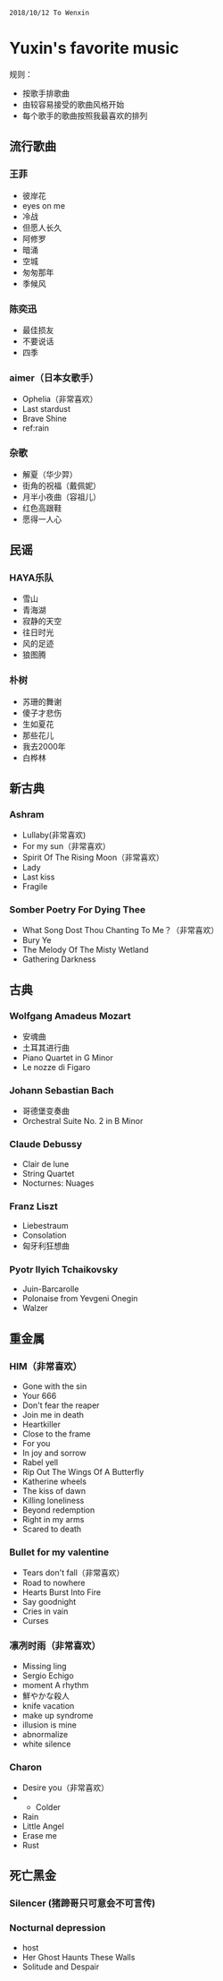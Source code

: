 `2018/10/12 To Wenxin`
# Yuxin's favorite music

规则：   
- 按歌手排歌曲
- 由较容易接受的歌曲风格开始
- 每个歌手的歌曲按照我最喜欢的排列



## 流行歌曲
### 王菲
- 彼岸花
- eyes on me
- 冷战
- 但愿人长久
- 阿修罗
- 暗涌
- 空城
- 匆匆那年
- 季候风

### 陈奕迅
- 最佳损友
- 不要说话
- 四季

### aimer（日本女歌手）
- Ophelia（非常喜欢）
- Last stardust
- Brave Shine
- ref:rain

### 杂歌
- 解夏（华少羿）
- 街角的祝福（戴佩妮）
- 月半小夜曲（容祖儿）
- 红色高跟鞋
- 愿得一人心

## 民谣
### HAYA乐队
- 雪山
- 青海湖
- 寂静的天空
- 往日时光
- 风的足迹
- 狼图腾

### 朴树
- 苏珊的舞谢
- 傻子才悲伤
- 生如夏花
- 那些花儿
- 我去2000年
- 白桦林

## 新古典
### Ashram
- Lullaby(非常喜欢)
- For my sun（非常喜欢）
- Spirit Of The Rising Moon（非常喜欢）
- Lady
- Last kiss
- Fragile

### Somber Poetry For Dying Thee
- What Song Dost Thou Chanting To Me？（非常喜欢）
- Bury Ye
- The Melody Of The Misty Wetland
- Gathering Darkness

## 古典
### Wolfgang Amadeus Mozart
- 安魂曲
- 土耳其进行曲
- Piano Quartet in G Minor
- Le nozze di Figaro

### Johann Sebastian Bach
- 哥德堡变奏曲
- Orchestral Suite No. 2 in B Minor

### Claude Debussy
- Clair de lune
- String Quartet
- Nocturnes: Nuages

### Franz Liszt
- Liebestraum
- Consolation
- 匈牙利狂想曲

### Pyotr Ilyich Tchaikovsky
- Juin-Barcarolle
- Polonaise from Yevgeni Onegin
- Walzer

## 重金属
### HIM（非常喜欢）
- Gone with the sin
- Your 666
- Don't fear the reaper
- Join me in death
- Heartkiller
- Close to the frame
- For you
- In joy and sorrow
- Rabel yell
- Rip Out The Wings Of A Butterfly
- Katherine wheels
- The kiss of dawn
- Killing loneliness
- Beyond redemption
- Right in my arms
- Scared to death

### Bullet for my valentine
- Tears don't fall（非常喜欢）
- Road to nowhere
- Hearts Burst Into Fire
- Say goodnight
- Cries in vain
- Curses

### 凛冽时雨（非常喜欢）
- Missing ling
- Sergio Echigo
- moment A rhythm
- 鮮やかな殺人
- knife vacation
- make up syndrome
- illusion is mine
- abnormalize
- white silence

### Charon
- Desire you（非常喜欢）
- - Colder
- Rain
- Little Angel
- Erase me
- Rust



## 死亡黑金
### Silencer (猪蹄哥只可意会不可言传)
### Nocturnal depression
- host
- Her Ghost Haunts These Walls
- Solitude and Despair

###

